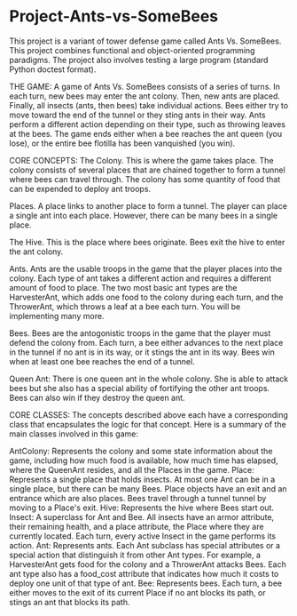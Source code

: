 # Project-Ants-vs-SomeBees
This project is a variant of tower defense game called Ants Vs. SomeBees.
This project combines functional and object-oriented programming paradigms. 
The project also involves testing a large program (standard Python doctest format).

THE GAME:
A game of Ants Vs. SomeBees consists of a series of turns. In each turn, new bees may enter the ant colony. 
Then, new ants are placed. Finally, all insects (ants, then bees) take individual actions. 
Bees either try to move toward the end of the tunnel or they sting ants in their way. Ants perform a different action depending on their type, 
such as throwing leaves at the bees. 
The game ends either when a bee reaches the ant queen (you lose), or the entire bee flotilla has been vanquished (you win).

CORE CONCEPTS:
The Colony. This is where the game takes place. The colony consists of several places that are chained together to form a tunnel where bees can travel through. 
The colony has some quantity of food that can be expended to deploy ant troops.

Places. A place links to another place to form a tunnel. The player can place a single ant into each place. However, there can be many bees in a single place.

The Hive. This is the place where bees originate. Bees exit the hive to enter the ant colony.

Ants. Ants are the usable troops in the game that the player places into the colony. Each type of ant takes a different action and requires a different amount of food to place.
 The two most basic ant types are the HarvesterAnt, which adds one food to the colony during each turn, and the ThrowerAnt, which throws a leaf at a bee each turn. 
You will be implementing many more.

Bees. Bees are the antogonistic troops in the game that the player must defend the colony from. Each turn, a bee either advances to the next place in the tunnel if 
no ant is in its way, or it stings the ant in its way. Bees win when at least one bee reaches the end of a tunnel.

Queen Ant: There is one queen ant in the whole colony. She is able to attack bees but she also has a special ability of fortifying the other ant troops. 
Bees can also win if they destroy the queen ant.

CORE CLASSES:
The concepts described above each have a corresponding class that encapsulates the logic for that concept. Here is a summary of the main classes involved in this game:

AntColony: Represents the colony and some state information about the game, including how much food is available, how much time has elapsed, where the QueenAnt resides, 
and all the Places in the game.
Place: Represents a single place that holds insects. At most one Ant can be in a single place, but there can be many Bees. Place objects have an exit and an entrance which 
are also places. Bees travel through a tunnel tunnel by moving to a Place's exit.
Hive: Represents the hive where Bees start out.
Insect: A superclass for Ant and Bee. All insects have an armor attribute, their remaining health, and a place attribute, the Place where they are currently located. 
Each turn, every active Insect in the game performs its action.
Ant: Represents ants. Each Ant subclass has special attributes or a special action that distinguish it from other Ant types. For example, a HarvesterAnt gets food for the 
colony and a ThrowerAnt attacks Bees. Each ant type also has a food_cost attribute that indicates how much it costs to deploy one unit of that type of ant.
Bee: Represents bees. Each turn, a bee either moves to the exit of its current Place if no ant blocks its path, or stings an ant that blocks its path.



